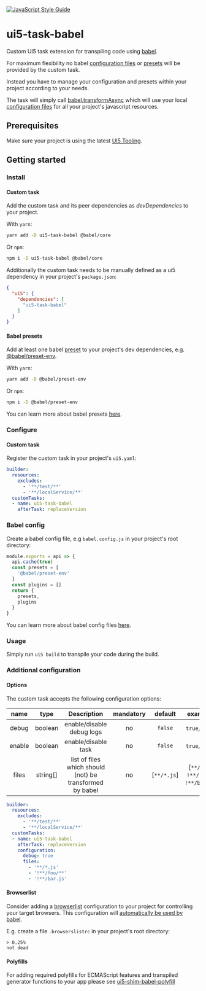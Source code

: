 [![JavaScript Style Guide](https://img.shields.io/badge/code_style-standard-brightgreen.svg)](https://standardjs.com)

# ui5-task-babel
Custom UI5 task extension for transpiling code using [babel](https://babeljs.io/).

For maximum flexibility no babel [configuration files](https://babeljs.io/docs/en/config-files) or [presets](https://babeljs.io/docs/en/presets) will be provided by the custom task.

Instead you have to manage your configuration and presets within your project according to your needs.

The task will simply call [babel.transformAsync](https://babeljs.io/docs/en/babel-core#transformasync) which will use your local [configuration files](https://babeljs.io/docs/en/config-files) for all your project's javascript resources.

## Prerequisites
Make sure your project is using the latest [UI5 Tooling](https://sap.github.io/ui5-tooling/pages/GettingStarted/).

## Getting started

### Install

#### Custom task
Add the custom task and its peer dependencies as _devDependencies_ to your project.

With `yarn`:
```sh
yarn add -D ui5-task-babel @babel/core
```
Or `npm`:
```sh
npm i -D ui5-task-babel @babel/core
```

Additionally the custom task needs to be manually defined as a ui5 dependency in your project's `package.json`:
```json
{
  "ui5": {
    "dependencies": [
      "ui5-task-babel"
    ]
  }
}
```

#### Babel presets
Add at least one babel [preset](https://babeljs.io/docs/en/presets) to your project's dev dependencies, e.g. [@babel/preset-env](https://babeljs.io/docs/en/babel-preset-env).

With `yarn`:
```sh
yarn add -D @babel/preset-env
```
Or `npm`:
```sh
npm i -D @babel/preset-env
```

You can learn more about babel presets [here](https://babeljs.io/docs/en/presets).

### Configure

#### Custom task
Register the custom task in your project's `ui5.yaml`:
```yaml
builder:
  resources:
    excludes:
      - '**/test/**'
      - '**/localService/**'
  customTasks:
  - name: ui5-task-babel
    afterTask: replaceVersion
```

### Babel config
Create a babel config file, e.g `babel.config.js` in your project's root directory:
```javascript
module.exports = api => {
  api.cache(true)
  const presets = [
    '@babel/preset-env'
  ]
  const plugins = []
  return {
    presets,
    plugins
  }
}
```
You can learn more about babel config files [here](https://babeljs.io/docs/en/config-files).

### Usage
Simply run `ui5 build` to transpile your code during the build.

### Additional configuration

#### Options
The custom task accepts the following configuration options:

|  name  |   type   |                        Description                       | mandatory |   default   |                examples                |
|:------:|:--------:|:--------------------------------------------------------:|:---------:|:-----------:|:--------------------------------------:|
| debug  |  boolean |                 enable/disable debug logs                |     no    |   `false`   |             `true`, `false`            |
| enable |  boolean |                    enable/disable task                   |     no    |   `false`   |             `true`, `false`            |
| files  | string[] | list of files which should (not) be transformed by babel |     no    | [`**/*.js`] | [`**/*.js`, `!**/foo/*`, `!**/bar.js`] |

```yaml
builder:
  resources:
    excludes:
      - '**/test/**'
      - '**/localService/**'
  customTasks:
  - name: ui5-task-babel
    afterTask: replaceVersion
    configuration:
      debug: true
      files:
        - '**/*.js'
        - '!**/foo/**'
        - '!**/bar.js'
```

#### Browserlist
Consider adding a [browserlist](https://github.com/browserslist/browserslist) configuration to your project for controlling your target browsers. This configuration will [automatically be used by babel](https://babeljs.io/docs/en/babel-preset-env#browserslist-integration).

E.g. create a file `.browserslistrc` in your project's root directory:
```
> 0.25%
not dead
```

#### Polyfills
For adding required polyfills for ECMAScript features and transpiled generator functions to your app please see [ui5-shim-babel-polyfill](https://github.com/pwasem/ui5-shim-babel-polyfill)

